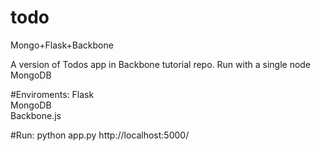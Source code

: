 todo
====

Mongo+Flask+Backbone 

A version of Todos app in Backbone tutorial repo.
Run with a single node MongoDB

#Enviroments:
Flask  
MongoDB  
Backbone.js  

#Run:
python app.py
http://localhost:5000/
